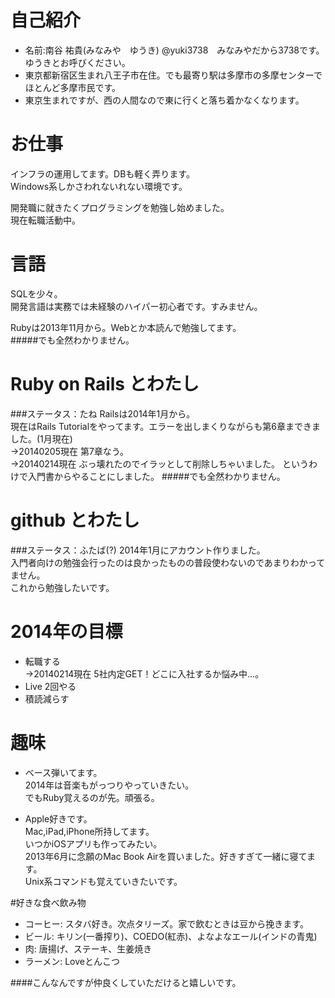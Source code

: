 # 自己紹介  
* 名前:南谷 祐貴(みなみや　ゆうき) @yuki3738　みなみやだから3738です。ゆうきとお呼びください。
* 東京都新宿区生まれ八王子市在住。でも最寄り駅は多摩市の多摩センターでほとんど多摩市民です。
* 東京生まれですが、西の人間なので東に行くと落ち着かなくなります。

# お仕事
インフラの運用してます。DBも軽く弄ります。  
Windows系しかさわれないれない環境です。  

開発職に就きたくプログラミングを勉強し始めました。  
現在転職活動中。  

# 言語
SQLを少々。  
開発言語は実務では未経験のハイパー初心者です。すみません。  

Rubyは2013年11月から。Webとか本読んで勉強してます。  
#####でも全然わかりません。

# Ruby on Rails とわたし
###ステータス：たね
Railsは2014年1月から。  
現在はRails Tutorialをやってます。エラーを出しまくりながらも第6章まできました。(1月現在)  
	→20140205現在 第7章なう。  
	→20140214現在 ぶっ壊れたのでイラッとして削除しちゃいました。
というわけで入門書からやることにしました。
#####でも全然わかりません。

# github とわたし
###ステータス：ふたば(?)
2014年1月にアカウント作りました。  
入門者向けの勉強会行ったのは良かったものの普段使わないのであまりわかってません。  
これから勉強したいです。

# 2014年の目標
* 転職する  
	→20140214現在 5社内定GET！どこに入社するか悩み中…。
* Live 2回やる
* 積読減らす


# 趣味
* ベース弾いてます。  
2014年は音楽もがっつりやっていきたい。  
でもRuby覚えるのが先。頑張る。

* Apple好きです。  
Mac,iPad,iPhone所持してます。  
いつかiOSアプリも作ってみたい。  
2013年6月に念願のMac Book Airを買いました。好きすぎて一緒に寝てます。  
Unix系コマンドも覚えていきたいです。

#好きな食べ飲み物
* コーヒー: スタバ好き。次点タリーズ。家で飲むときは豆から挽きます。
* ビール:   キリン(一番搾り)、COEDO(紅赤)、よなよなエール(インドの青鬼)
* 肉:       唐揚げ、ステーキ、生姜焼き
* ラーメン: Loveとんこつ


####こんなんですが仲良くしていただけると嬉しいです。
